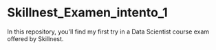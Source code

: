 # Skillnest_Examen_intento_1
In this repository, you'll find my first try in a Data Scientist course exam offered by Skillnest.

